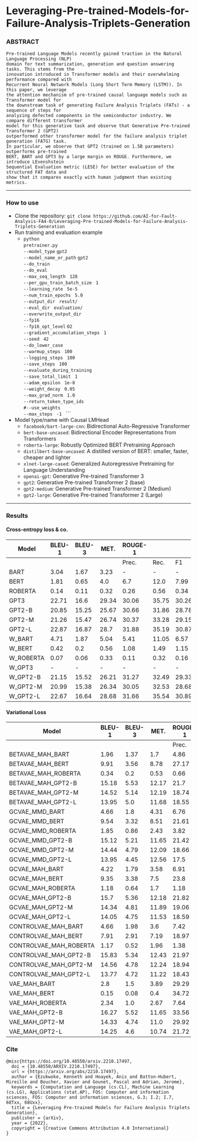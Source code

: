 # Leveraging-Pre-trained-Models-for-Failure-Analysis-Triplets-Generation

### ABSTRACT
```
Pre-trained Language Models recently gained traction in the Natural Language Processing (NLP)
domain for text summarization, generation and question answering tasks. This stems from the
innovation introduced in Transformer models and their overwhelming performance compared with
Recurrent Neural Network Models (Long Short Term Memory (LSTM)). In this paper, we leverage
the attention mechanism of pre-trained causal language models such as Transformer model for
the downstream task of generating Failure Analysis Triplets (FATs) - a sequence of steps for
analyzing defected components in the semiconductor industry. We compare different transformer
model for this generative task and observe that Generative Pre-trained Transformer 2 (GPT2)
outperformed other transformer model for the failure analysis triplet generation (FATG) task.
In particular, we observe that GPT2 (trained on 1.5B parameters) outperforms pre-trained 
BERT, BART and GPT3 by a large margin on ROUGE. Furthermore, we introduce LEvenshstein
Sequential Evaluation metric (LESE) for better evaluation of the structured FAT data and
show that it compares exactly with human judgment than existing metrics.
```

------------------------------

### How to use

 - Clone the repository: ```git clone https://github.com/AI-for-Fault-Analysis-FA4-0/Leveraging-Pre-trained-Models-for-Failure-Analysis-Triplets-Generation```
 - Run training and evaluation example
    - ```python ```\
            ```pretrainer.py  ```\
            ```--model_type``` ```gpt2 ``` \
            ```--model_name_or_path``` ```gpt2 ``` \
            ```--do_train ``` \
            ```--do_eval ``` \
            ```--max_seq_length ```  ```128 ``` \
            ```--per_gpu_train_batch_size ```  ```1 ``` \
            ```--learning_rate ```  ```5e-5 ``` \
            ```--num_train_epochs ```  ```5.0 ``` \
            ```--output_dir ```  ```result/ ``` \
            ```--eval_dir ```  ```evaluation/ ``` \
            ```--overwrite_output_dir ``` \
            ```--fp16 ``` \
           ``` --fp16_opt_level ```  ```O2 ``` \
            ```--gradient_accumulation_steps ```  ```1 ``` \
            ```--seed ```  ```42 ``` \
            ```--do_lower_case ``` \
            ```--warmup_steps ```  ```100 ``` \
            ```--logging_steps ```  ```100 ``` \
            ```--save_steps ```  ```100 ``` \
           ``` --evaluate_during_training ``` \
            ```--save_total_limit ```  ```1 ``` \
            ```--adam_epsilon ```  ```1e-8 ``` \
            ```--weight_decay ```  ```0.05 ``` \
            ```--max_grad_norm ```  ```1.0 ``` \
            ```--return_token_type_ids ``` \
            ```#--use_weights ``` \
            ```--max_steps ```  ```-1 ```
           ```
- Model type/name with Causal LMHead
  - ```facebook/bart-large-cnn```: Bidirectional Auto-Regressive Transformer
  - ```bert-base-uncased```: Bidirectional Encoder Representations from Transformers
  - ```roberta-large```: Robustly Optimized BERT Pretraining Approach
  - ```distilbert-base-uncased```: A distilled version of BERT: smaller, faster, cheaper and lighter
  - ```xlnet-large-cased```: Generalized Autoregressive Pretraining for Language Understanding
  - ```openai-gpt```: Generative Pre-trained Transformer 3
  - ```gpt2```: Generative Pre-trained Transformer 2 (base)
  - ```gpt2-medium```: Generative Pre-trained Transformer 2 (Medium)
  - ```gpt2-large```: Generative Pre-trained Transformer 2 (Large)

------------------------------

### Results

#### Cross-entropy loss & co.

| Model     | BLEU-1 | BLEU-3 | MET.  | ROUGE-1 |  |  |ROUGE-L  |  |  | LESE-1   |       |       |   Lev-1    |   LESE-3    |       |      |   Lev-3   |        PPL            |
|-----------|--------|--------|-------|---------|---------|--------|-------|--------|-------|-------|-------|-------|-------|-------|-------|------|------|--------------------|
|           |        |        |       | Prec.   | Rec.    | F1     | Prec. | Rec.   | F1    | Prec. | Rec.  | F1    |       | Prec. | Rec.  | F1   |      |                    |
| BART      | 3.04   | 1.67   | 3.23  | -       | -       | -      | -     | -      | -     | 2.12  | 3.85  | 2.28  | 73.0  | 0.01  | 0.0   | 0.0  | 24.0 | 1.0                |
| BERT      | 1.81   | 0.65   | 4.0   | 6.7     | 12.0    | 7.99   | 5.62  | 10.21  | 6.72  | 1.38  | 10.48 | 2.33  | 287.0 | 0.02  | 0.03  | 0.01 | 96.0 | 1.0                |
| ROBERTA   | 0.14   | 0.11   | 0.32  | 0.26    | 0.56    | 0.34   | 0.26  | 0.55   | 0.34  | 0.09  | 0.33  | 0.13  | 169.0 | 0.0   | 0.0   | 0.0  | 56.0 | 1.0                |
| GPT3      | 22.71  | 16.6   | 29.34 | 30.06   | 35.75   | 30.26  | 27.65 | 32.93  | 27.83 | 20.88 | 24.93 | 20.64 | 45.0  | 9.34  | 11.28 | 9.29 | 16.0 | 1.53 |
| GPT2-B    | 20.85  | 15.25  | 25.67 | 30.66   | 31.86   | 28.78  | 28.1  | 29.2   | 26.35 | 21.31 | 21.1  | 19.17 | 41.0  | 9.31  | 9.3   | 8.39 | 15.0 | 1.42 |
| GPT2-M    | 21.26  | 15.47  | 26.74 | 30.37   | 33.28   | 29.15  | 27.65 | 30.4   | 26.56 | 21.08 | 22.06 | 19.41 | 43.0  | 9.23  | 9.79  | 8.55 | 15.0 | 1.52 |
| GPT2-L    | 22.87  | 16.87  | 28.7  | 31.88   | 35.19   | 30.87  | 29.19 | 32.24  | 28.24 | 22.01 | 23.83 | 20.81 | 42.0  | 10.06 | 10.89 | 9.53 | 15.0 | 1.412 |
| W_BART    | 4.71   | 1.87   | 5.04  | 5.41    | 11.05   | 6.57   | 4.36  | 8.97   | 5.28  | 2.56  | 5.9   | 3.17  | 81.0  | 0.0   | 0.0   | 0.0  | 27.0 | 1.01 |
| W_BERT    | 0.42   | 0.2    | 0.56  | 1.08    | 1.49    | 1.15   | 0.97  | 1.37   | 1.04  | 0.33  | 1.15  | 0.44  | 74.0  | 0.01  | 0.0   | 0.0  | 24.0 | 1.0                |
| W_ROBERTA | 0.07   | 0.06   | 0.33  | 0.11    | 0.32    | 0.16   | 0.11  | 0.31   | 0.15  | 0.05  | 0.2   | 0.07  | 196.0 | 0.0   | 0.0   | 0.0  | 65.0 | 1.0                |
| W_GPT3    | -      | -      | -     | -       | -       | -      | -     | -      | -     | -     | -     | -     | -     | -     | -     | -    | -    | 1.34  |
| W_GPT2-B  | 21.15  | 15.52  | 26.21 | 31.27   | 32.49   | 29.33  | 28.51 | 29.64  | 26.72 | 21.64 | 21.52 | 19.49 | 41.0  | 9.59  | 9.62  | 8.65 | 15.0 | 1.28 |
| W_GPT2-M  | 20.99  | 15.38  | 26.34 | 30.05   | 32.53   | 28.68  | 27.44 | 29.76  | 26.2  | 21.0  | 21.68 | 19.28 | 42.0  | 9.43  | 9.75  | 8.67 | 15.0 | 1.34  |
| W_GPT2-L  | 22.67  | 16.64  | 28.68 | 31.66   | 35.54   | 30.89  | 29.02 | 32.54  | 28.26 | 21.93 | 24.09 | 20.8  | 43.0  | 10.1  | 11.17 | 9.62 | 16.0 | 1.26 |

#### Variational Loss

| Model                  | BLEU-1 | BLEU-3 | MET.  | ROUGE-1 |  |  |  ROUGE-L|  |  | LESE-1  |       |       |     Lev-1  |    LESE-3   |      |      |   Lev-3   |          PPL          |
|------------------------|--------|--------|-------|---------|---------|--------|-------|--------|-------|-------|-------|-------|-------|-------|------|------|------|--------------------|
|                        |        |        |       | Prec.   | Rec.    | F1     | Prec. | Rec.   | F1    | Prec. | Rec.  | F1    |       | Prec. | Rec. | F1   |      |                    |
| BETAVAE_MAH_BART       | 1.96   | 1.37   | 1.7   | 4.86    | 3.4     | 3.63   | 4.56  | 3.19   | 3.39  | 1.41  | 1.95  | 1.47  | 54.0  | 0.0   | 0.0  | 0.0  | 18.0 | 1.44  |
| BETAVAE_MAH_BERT       | 9.91   | 3.56   | 8.78  | 27.17   | 21.61   | 20.77  | 23.24 | 18.49  | 17.7  | 10.4  | 9.01  | 7.53  | 49.0  | 0.94  | 0.37 | 0.36 | 17.0 | 1.99 |
| BETAVAE_MAH_ROBERTA    | 0.34   | 0.2    | 0.53  | 0.66    | 1.35    | 0.81   | 0.61  | 1.24   | 0.75  | 0.24  | 1.03  | 0.35  | 265.0 | 0.0   | 0.0  | 0.0  | 88.0 | 1.94  |
| BETAVAE_MAH_GPT2-B     | 15.18  | 5.53   | 12.17 | 21.7    | 22.05   | 20.09  | 19.28 | 19.66  | 17.85 | 11.98 | 12.17 | 10.83 | 45.0  | 0.29  | 0.33 | 0.27 | 16.0 | 1.97 |
| BETAVAE_MAH_GPT2-M     | 14.52  | 5.14   | 12.19 | 18.74   | 22.03   | 18.52  | 16.52 | 19.48  | 16.32 | 10.26 | 12.71 | 10.18 | 50.0  | 0.3   | 0.41 | 0.31 | 18.0 | 2.05  |
| BETAVAE_MAH_GPT2-L     | 13.95  | 5.0    | 11.68 | 18.55   | 21.8    | 18.23  | 16.32 | 19.24  | 16.05 | 10.56 | 12.27 | 10.06 | 50.0  | 0.27  | 0.38 | 0.28 | 18.0 | 1.94  |
| GCVAE_MMD_BART         | 4.66   | 1.8    | 4.31  | 6.76    | 12.74   | 7.5    | 5.03  | 9.11   | 5.35  | 2.94  | 4.3   | 2.82  | 57.0  | 0.16  | 0.01 | 0.03 | 19.0 | 1.78 |
| GCVAE_MMD_BERT         | 9.54   | 3.32   | 8.51  | 21.61   | 20.21   | 18.31  | 18.29 | 17.25  | 15.5  | 8.16  | 9.14  | 6.87  | 54.0  | 0.42  | 0.18 | 0.16 | 19.0 | 2.46 |
| GCVAE_MMD_ROBERTA      | 1.85   | 0.86   | 2.43  | 3.82    | 6.44    | 4.17   | 3.29  | 5.61   | 3.59  | 1.58  | 4.28  | 1.84  | 143.0 | 0.07  | 0.01 | 0.01 | 48.0 | 2.45  |
| GCVAE_MMD_GPT2-B       | 15.12  | 5.21   | 11.65 | 21.42   | 21.43   | 19.69  | 18.88 | 18.99  | 17.38 | 11.61 | 11.83 | 10.56 | 44.0  | 0.23  | 0.26 | 0.22 | 16.0 | 2.53 |
| GCVAE_MMD_GPT2-M       | 14.44  | 4.79   | 12.09 | 18.66   | 22.74   | 18.7   | 16.4  | 20.08  | 16.44 | 10.02 | 13.5  | 10.21 | 54.0  | 0.18  | 0.29 | 0.2  | 19.0 | 2.59 |
| GCVAE_MMD_GPT2-L       | 13.95  | 4.45   | 12.56 | 17.5    | 24.57   | 18.52  | 15.17 | 21.37  | 16.06 | 9.37  | 14.86 | 10.12 | 62.0  | 0.16  | 0.23 | 0.17 | 22.0 | 2.40 |
| GCVAE_MAH_BART         | 4.22   | 1.79   | 3.58  | 6.91    | 10.26   | 6.96   | 5.24  | 7.45   | 5.08  | 2.82  | 3.41  | 2.53  | 50.0  | 0.09  | 0.01 | 0.02 | 17.0 | 1.78 |
| GCVAE_MAH_BERT         | 9.35   | 3.38   | 7.5   | 23.8    | 17.39   | 17.99  | 19.74 | 14.73  | 15.04 | 8.32  | 7.94  | 6.69  | 47.0  | 0.45  | 0.13 | 0.14 | 16.0 | 2.46 |
| GCVAE_MAH_ROBERTA      | 1.18   | 0.64   | 1.7   | 1.18    | 3.68    | 1.72   | 1.06  | 3.33   | 1.54  | 0.78  | 2.85  | 1.16  | 142.0 | 0.01  | 0.04 | 0.01 | 47.0 | 2.46 |
| GCVAE_MAH_GPT2-B       | 15.7   | 5.36   | 12.18 | 21.82   | 22.24   | 20.29  | 19.23 | 19.72  | 17.91 | 11.68 | 12.34 | 10.81 | 45.0  | 0.25  | 0.28 | 0.23 | 16.0 | 2.53 |
| GCVAE_MAH_GPT2-M       | 14.34  | 4.81   | 11.89 | 19.06   | 22.28   | 18.75  | 16.7  | 19.66  | 16.46 | 10.32 | 13.1  | 10.2  | 52.0  | 0.19  | 0.27 | 0.2  | 19.0 | 2.58 |
| GCVAE_MAH_GPT2-L       | 14.05  | 4.75   | 11.53 | 18.59   | 21.96   | 18.38  | 16.19 | 19.23  | 16.03 | 10.13 | 12.44 | 9.94  | 51.0  | 0.2   | 0.26 | 0.2  | 18.0 | 2.39  |
| CONTROLVAE_MAH_BART    | 4.66   | 1.98   | 3.6   | 7.42    | 9.69    | 7.42   | 5.48  | 6.94   | 5.29  | 2.57  | 2.57  | 2.09  | 47.0  | 0.21  | 0.02 | 0.04 | 16.0 | 1.78 |
| CONTROLVAE_MAH_BERT    | 7.91   | 2.91   | 7.19  | 18.97   | 17.7    | 15.82  | 15.88 | 15.11  | 13.3  | 7.13  | 8.4   | 5.97  | 57.0  | 0.32  | 0.17 | 0.13 | 20.0 | 2.46 |
| CONTROLVAE_MAH_ROBERTA | 1.17   | 0.52   | 1.96  | 1.38    | 4.7     | 2.04   | 1.2   | 4.17   | 1.78  | 0.87  | 4.24  | 1.38  | 200.0 | 0.0   | 0.01 | 0.0  | 67.0 | 2.45  |
| CONTROLVAE_MAH_GPT2-B  | 15.83  | 5.34   | 12.43 | 21.97   | 22.66   | 20.51  | 19.34 | 20.06  | 18.09 | 11.6  | 12.75 | 10.92 | 46.0  | 0.23  | 0.3  | 0.23 | 17.0 | 2.54 |
| CONTROLVAE_MAH_GPT2-M  | 14.56  | 4.78   | 12.24 | 18.94   | 23.02   | 18.95  | 16.61 | 20.29  | 16.64 | 10.34 | 13.68 | 10.43 | 53.0  | 0.17  | 0.26 | 0.19 | 19.0 | 2.58 |
| CONTROLVAE_MAH_GPT2-L  | 13.77  | 4.72   | 11.22 | 18.43   | 21.1    | 17.91  | 16.09 | 18.46  | 15.64 | 10.16 | 11.86 | 9.67  | 50.0  | 0.19  | 0.21 | 0.17 | 18.0 | 2.39  |
| VAE_MAH_BART           | 2.8    | 1.5    | 3.89  | 29.29   | 9.75    | 13.63  | 22.94 | 7.76   | 10.71 | 19.24 | 4.41  | 6.77  | 38.0  | 3.11  | 0.35 | 0.61 | 13.0 | 4.87  |
| VAE_MAH_BERT           | 0.15   | 0.08   | 0.4   | 34.72   | 5.42    | 8.48   | 30.04 | 4.32   | 6.82  | 5.31  | 0.51  | 0.87  | 39.0  | inf   | 0.18 | nan  | 13.0 | 6.68  |
| VAE_MAH_ROBERTA        | 2.34   | 1.0    | 2.67  | 7.64    | 7.51    | 5.94   | 6.94  | 6.98   | 5.44  | 3.36  | 5.19  | 2.7   | 79.0  | 0.38  | 0.06 | 0.08 | 27.0 | 7.0                |
| VAE_MAH_GPT2-B         | 16.27  | 5.52   | 11.65 | 33.56   | 19.81   | 23.16  | 27.29 | 16.48  | 19.06 | 15.56 | 10.45 | 11.47 | 38.0  | 0.17  | 0.11 | 0.12 | 14.0 | 9.01  |
| VAE_MAH_GPT2-M         | 14.33  | 4.74   | 11.0  | 29.92   | 19.76   | 21.23  | 24.71 | 16.69  | 17.75 | 15.92 | 11.21 | 11.37 | 42.0  | 0.25  | 0.12 | 0.12 | 15.0 | 7.58  |
| VAE_MAH_GPT2-L         | 14.25  | 4.6    | 10.74 | 21.72   | 19.39   | 18.69  | 18.19 | 16.45  | 15.73 | 10.56 | 11.3  | 9.68  | 47.0  | 0.09  | 0.11 | 0.08 | 17.0 | 6.02  |


### Cite

```
@misc{https://doi.org/10.48550/arxiv.2210.17497,
  doi = {10.48550/ARXIV.2210.17497},
  url = {https://arxiv.org/abs/2210.17497},
  author = {Ezukwoke, Kenneth and Hoayek, Anis and Batton-Hubert, Mireille and Boucher, Xavier and Gounet, Pascal and Adrian, Jerome},
  keywords = {Computation and Language (cs.CL), Machine Learning (cs.LG), Applications (stat.AP), FOS: Computer and information sciences, FOS: Computer and information sciences, G.3; I.2; I.7, 68Txx, 68Uxx},
  title = {Leveraging Pre-trained Models for Failure Analysis Triplets Generation},
  publisher = {arXiv},
  year = {2022},
  copyright = {Creative Commons Attribution 4.0 International}
}
```
